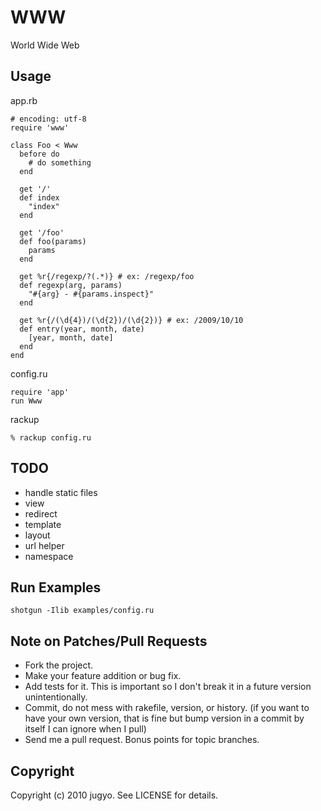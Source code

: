 WWW
====

World Wide Web

Usage
----

app.rb

    # encoding: utf-8
    require 'www'

    class Foo < Www
      before do
        # do something
      end

      get '/'
      def index
        "index"
      end

      get '/foo'
      def foo(params)
        params
      end

      get %r{/regexp/?(.*)} # ex: /regexp/foo
      def regexp(arg, params)
        "#{arg} - #{params.inspect}"
      end

      get %r{/(\d{4})/(\d{2})/(\d{2})} # ex: /2009/10/10
      def entry(year, month, date)
        [year, month, date]
      end
    end

config.ru

    require 'app'
    run Www

rackup

    % rackup config.ru

TODO
----

* handle static files
* view
* redirect
* template
* layout
* url helper
* namespace

Run Examples
----

    shotgun -Ilib examples/config.ru

Note on Patches/Pull Requests
----
 
* Fork the project.
* Make your feature addition or bug fix.
* Add tests for it. This is important so I don't break it in a
  future version unintentionally.
* Commit, do not mess with rakefile, version, or history.
  (if you want to have your own version, that is fine but bump version in a commit by itself I can ignore when I pull)
* Send me a pull request. Bonus points for topic branches.

Copyright
----

Copyright (c) 2010 jugyo. See LICENSE for details.
